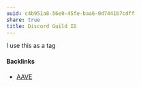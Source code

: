 ```yaml
---
uuid: c4b951a8-56e0-45fe-baa6-0d7441b7cdff
share: true
title: Discord Guild ID
---
```

I use this as a tag

#### Backlinks

* [AAVE](/aa020246-2816-4ce5-ba7e-e6c42b746cd0)